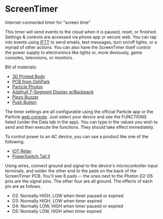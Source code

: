 # ScreenTimer
Internet-connected timer for "screen time"

This timer will send events to the cloud when it is paused, reset, or finished. Settings & controls are accessed via phone app or 
secure web. You can tap into events using [IFTT](https://ifttt.com/discover) to send emails, text messages, turn on/off lights, or 
a myriad of other actions. You can also have the ScreenTimer itself control the power supply to electronincs like lights or, 
more deviously, game consoles, televisions, or monitors.

Bill of materials:

* [3D Printed Body](https://www.thingiverse.com/thing:3419817)
* [PCB from OshPark](https://oshpark.com/shared_projects/3eUUt0Xh)
* [Particle Photon](https://www.amazon.com/Particle-Reprogrammable-Development-Prototyping-Electronics/dp/B016YNU1A0/)
* [Adafruit 7-Segment Display w/Backpack](https://www.amazon.com/Adafruit-4-Digit-7-Segment-Display-Backpack/dp/B00SLYARJQ/)
* [Piezo Buzzer](https://www.amazon.com/BETAFPV-Terminals-Electronic-Continuous-12X9-5mm/dp/B073RH8TQK/)
* [Push Button](https://www.amazon.com/Adafruit-Colorful-Tactile-Button-Assortment/dp/B00XW2KD82/)

The timer settings are all configurable using the official Particle app or the Particle [web console](https://console.particle.io/).
Just select your device and see the FUNCTIONS listed (under the Data tab in the app). You can type in the values you wish to send
and then execute the functions. They should take effect immediately.

To control power to an AC device, you can use a product like one of the following.

* [IOT Relay](https://www.amazon.com/Iot-Relay-Enclosed-High-Power-Raspberry/dp/B00WV7GMA2/)
* [PowerSwitch Tail II](https://www.amazon.com/POWERSWITCHTAIL-COM-PowerSwitch-Tail-II/dp/B00B888VHM/)

Using wires, connect ground and signal to the device's microcontroller input terminals, and solder the other end to the pads on
the back of the ScreenTimer PCB. You'll see 8 pads -- the ones next to the Photon D2-D5 pins are the signal pins. The other four are all
ground. The effects of each pin are as follows.

* D2: Normally HIGH, LOW when timer paused or expired
* D3: Normally HIGH, LOW when timer expired
* D4: Normally LOW, HIGH when timer paused or expired
* D5: Normally LOW, HIGH when timer expired
